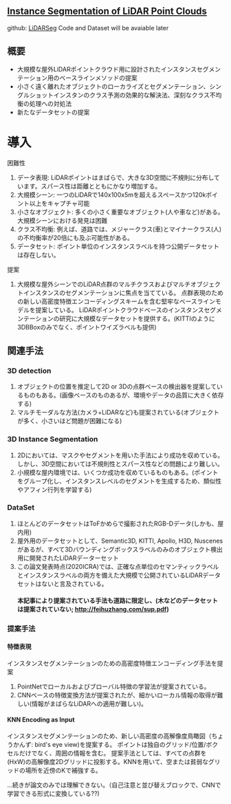 ## [Instance Segmentation of LiDAR Point Clouds](http://www.feihuzhang.com/ICRA2020.pdf)

github: [LiDARSeg](https://github.com/feihuzhang/LiDARSeg) Code and Dataset will be avaiable later

## 概要

+ 大規模な屋外LiDARポイントクラウド用に設計されたインスタンスセグメンテーション用のベースラインメソッドの提案
+ 小さく遠く離れたオブジェクトのローカライズとセグメンテーション、シングルショットインスタンのクラス予測の効果的な解決法、深刻なクラス不均衡の処理への対処法
+ 新たなデータセットの提案

# 導入

困難性
1. データ表現: LiDARポイントはまばらで、大きな3D空間に不規則に分布しています。スパース性は距離とともにかなり増加する。
2. 大規模シーン: 一つのLiDARで140x100x5mを超えるスペースかつ120kポイント以上をキャプチャ可能
3. 小さなオブジェクト: 多くの小さく重要なオブジェクト(人や車など)がある。大規模シーンにおける発見は困難
4. クラス不均衡: 例えば、道路では、メジャークラス(車)とマイナークラス(人)の不均衡率が20倍にも及ぶ可能性がある。
5. データセット: ポイント単位のインスタンスラベルを持つ公開データセットは存在しない。

提案
1. 大規模な屋外シーンでのLiDAR点群のマルチクラスおよびマルチオブジェクトインスタンスのセグメンテーションに焦点を当てている。
点群表現のための新しい高密度特徴エンコーディングスキームを含む堅牢なベースラインモデルを提案している。
LiDARポイントクラウドベースのインスタンスセグメンテーションの研究に大規模なデータセットを提供する。(KITTIのように3DBBoxのみでなく、ポイントワイズラベルも提供)

## 関連手法

### 3D detection

1. オブジェクトの位置を推定して2D or 3Dの点群ベースの検出器を提案しているものもある。(画像ベースのものあるが、環境やデータの品質に大きく依存する)
2. マルチモーダルな方法(カメラ+LiDARなど)も提案されている(オブジェクトが多く、小さいほど問題が困難になる)

### 3D Instance Segmentation

1. 2Dにおいては、マスクやセグメントを用いた手法により成功を収めている。しかし、3D空間においては不規則性とスパース性などの問題により難しい。
2. 小規模な屋内環境では、いくつか成功を収めているものもある。(ポイントをグループ化し、インスタンスレベルのセグメントを生成するため、類似性やアフィン行列を学習する)

### DataSet

1. ほとんどのデータセットはToFかめらで撮影されたRGB-Dデータ(しかも、屋内用)
2. 屋外用のデータセットとして、Semantic3D, KITTI, Apollo, H3D, Nuscenesがあるが、すべて3Dバウンディングボックスラベルのみのオブジェクト検出用に開発されたLiDARデーターセット
3. この論文発表時点(2020ICRA)では、正確な点単位のセマンティックラベルとインスタンスラベルの両方を備えた大規模で公開されているLiDARデータセットはないと言及されている。
   #### 本記事により提案されている手法も道路に限定し、(木などのデータセットは提案されていない; http://feihuzhang.com/sup.pdf)

### 提案手法

#### 特徴表現

インスタンスセグメンテーションのための高密度特徴エンコーディング手法を提案
1. PointNetでローカルおよびブローバル特徴の学習法が提案されている。
2. CNNベースの特徴変換方法が提案されたが、細かいローカル情報の取得が難しい(情報がまばらなLiDARへの適用が難しい)。

#### KNN Encoding as Input

インスタンスセグメンテーションのため、新しい高密度の高解像度鳥瞰図（ちょうかんず: bird's eye view)を提案する。
ポイントは独自のグリッド/位置/ボクセルだけでなく、周囲の情報を含む。
提案手法としては、すべての点群を(HxW)の高解像度2Dグリッドに投影する。KNNを用いて、空または貧弱なグリッドの場所を近傍のKで補強する。

...続きが論文のみでは理解できない。（自己注意と並び替えブロックで、CNNで学習できる形式に変換している??)